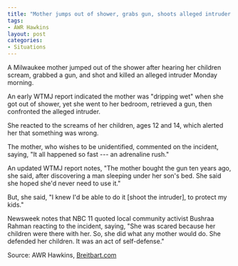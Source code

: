 ```yaml
---
title: "Mother jumps out of shower, grabs gun, shoots alleged intruder to save her children"
tags:
- AWR Hawkins
layout: post
categories:
- Situations
---
```


A Milwaukee mother jumped out of the shower after hearing her children scream, grabbed a gun, and shot and killed an alleged intruder Monday morning.

An early WTMJ report indicated the mother was "dripping wet" when she got out of shower, yet she went to her bedroom, retrieved a gun, then confronted the alleged intruder.

She reacted to the screams of her children, ages 12 and 14, which alerted her that something was wrong.

The mother, who wishes to be unidentified, commented on the incident, saying, "It all happened so fast --- an adrenaline rush."

An updated WTMJ report notes, "The mother bought the gun ten years ago, she said, after discovering a man sleeping under her son's bed. She said she hoped she'd never need to use it."

But, she said, "I knew I'd be able to do it \[shoot the intruder\], to protect my kids."

Newsweek notes that NBC 11 quoted local community activist Bushraa Rahman reacting to the incident, saying, "She was scared because her children were there with her. So, she did what any mother would do. She defended her children. It was an act of self-defense."

Source: AWR Hawkins, [Breitbart.com](https://www.breitbart.com/politics/2022/08/18/mother-jumps-out-shower-grabs-gun-shoots-alleged-intruder-save-her-children/)
